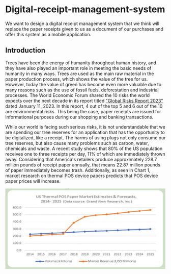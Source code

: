 # Digital-receipt-management-system
We want to design a digital receipt management system that we think will replace the paper receipts given to us as a document of our purchases and offer this system as a mobile application.

## Introduction
Trees have been the energy of humanity throughout human history, and they have also played an important role in meeting the basic needs of humanity in many ways. Trees are used as the main raw material in the paper production process, which shows the value of the tree for us. However, today the value of green has become even more valuable due to many reasons such as the use of fossil fuels, deforestation and industrial processes. The World Economic Forum shared the 10 risks the world expects over the next decade in its report titled ["Global Risks Report 2023"](https://www.weforum.org/publications/global-risks-report-2023/digest/) dated January 11, 2023. In this report, 4 out of the top 5 and 6 out of the 10 are environmental risks. This being the case, paper receipts are issued for informational purposes during our shopping and banking transactions.

While our world is facing such serious risks, it is not understandable that we are spending our tree reserves for an application that has the opportunity to be digitalized, like a receipt. The harms of using plugs not only consume our tree reserves, but also cause many problems such as carbon, water, chemicals and waste. A recent study shows that 80% of the US population receives one to three receipts per day, 11% of which are immediately thrown away. Considering that America's retailers produce approximately 228.7 million pounds of receipt paper annually, that means 22.87 million pounds of paper immediately becomes trash. Additionally, as seen in Chart 1, market research on thermal POS device papers predicts that POS device paper prices will increase.


![Graph 1](/assets/ss.png)
